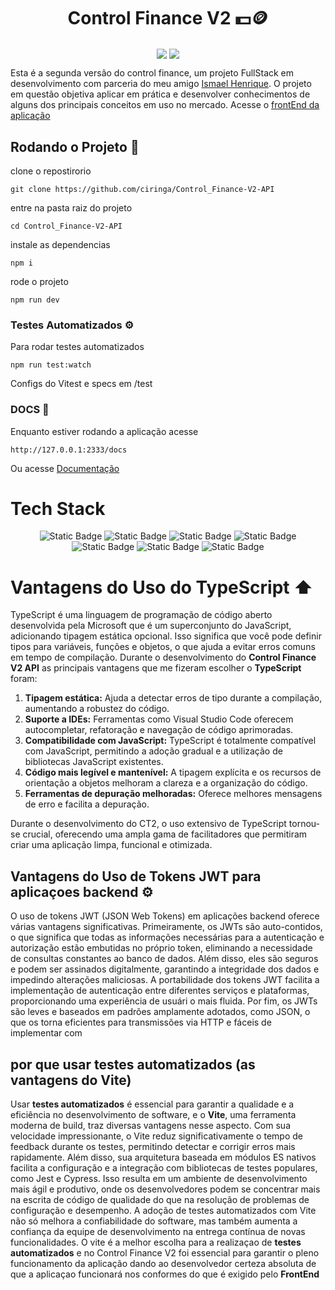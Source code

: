 <h1 align="center">Control Finance V2 💵🪙</h1>
<p align="center">
<img align="center" src = "https://img.shields.io/badge/NPM-10.5.2-gray?style=flat&labelColor=green">
<img align="center" src = "https://img.shields.io/badge/TypeScript-5.4.5-gray?style=flat&labelColor=blue" >
</p>

Esta é a segunda versão do control finance, um projeto FullStack em desenvolvimento com parceria do meu amigo <a href="https://github.com/ismael-henrique-dev">Ismael Henrique</a>. O projeto em questão objetiva aplicar em prática e desenvolver conhecimentos de alguns dos principais conceitos em uso no mercado. Acesse o <a href="https://github.com/ismael-henrique-dev/Control-Finance-v2">frontEnd da aplicação</a>



## Rodando o Projeto 🚀

clone o repostirorio 
```
git clone https://github.com/ciringa/Control_Finance-V2-API
```
entre na pasta raiz do projeto 
```
cd Control_Finance-V2-API
```
instale as dependencias 
```
npm i
```
rode o projeto 
```
npm run dev
```

### Testes Automatizados ⚙️

Para rodar testes automatizados 
```
npm run test:watch
```
Configs do Vitest e specs em /test

### DOCS 📰
Enquanto estiver rodando a aplicação acesse
```
http://127.0.0.1:2333/docs
```
Ou acesse <a href="https://control-finance-v2-api-1.onrender.com/docs">Documentação</a>

# Tech Stack 
<div align="center">
<img alt="Static Badge" src="https://img.shields.io/badge/dotenv-16.4.5-blue?style=flat-square&logoColor=blue">
<img alt="Static Badge" src="https://img.shields.io/badge/fastify-4.28.1-black?style=flat-square&logoColor=blue">
<img alt="Static Badge" src="https://img.shields.io/badge/prisma-5.16.1-blue?style=flat-square&logoColor=blue">
<img alt="Static Badge" src="https://img.shields.io/badge/typescript-5.5.3-blue?style=flat-square&logoColorr=blue">
<img alt="Static Badge" src="https://img.shields.io/badge/vitest-1.6.0-orange?style=flat-square&logoColorr=blue">
<img alt="Static Badge" src="https://img.shields.io/badge/zod-3.23.8-red?style=flat-square&logoColor=blue">
<img alt="Static Badge" src="https://img.shields.io/badge/faker-8.4.1-green?style=flat-square&logoColor=blue">
</div>




# Vantagens do Uso do TypeScript ⬆️
TypeScript é uma linguagem de programação de código aberto desenvolvida pela Microsoft que é um superconjunto do JavaScript, adicionando tipagem estática opcional. Isso significa que você pode definir tipos para variáveis, funções e objetos, o que ajuda a evitar erros comuns em tempo de compilação. Durante o desenvolvimento do **Control Finance V2 API** as principais vantagens que me fizeram escolher o **TypeScript** foram: 
1. **Tipagem estática:** Ajuda a detectar erros de tipo durante a compilação, aumentando a robustez do código.
2. **Suporte a IDEs:** Ferramentas como Visual Studio Code oferecem autocompletar, refatoração e navegação de código aprimoradas.
3. **Compatibilidade com JavaScript:** TypeScript é totalmente compatível com JavaScript, permitindo a adoção gradual e a utilização de bibliotecas JavaScript existentes.
4. **Código mais legível e mantenível:** A tipagem explícita e os recursos de orientação a objetos melhoram a clareza e a organização do código.
5. **Ferramentas de depuração melhoradas:** Oferece melhores mensagens de erro e facilita a depuração.

Durante o desenvolvimento do CT2, o uso extensivo de TypeScript tornou-se crucial, oferecendo uma ampla gama de facilitadores que permitiram criar uma aplicação limpa, funcional e otimizada.

## Vantagens do Uso de Tokens JWT para aplicaçoes backend ⚙️

O uso de tokens JWT (JSON Web Tokens) em aplicações backend oferece várias vantagens significativas. Primeiramente, os JWTs são auto-contidos, o que significa que todas as informações necessárias para a autenticação e autorização estão embutidas no próprio token, eliminando a necessidade de consultas constantes ao banco de dados. Além disso, eles são seguros e podem ser assinados digitalmente, garantindo a integridade dos dados e impedindo alterações maliciosas. A portabilidade dos tokens JWT facilita a implementação de autenticação entre diferentes serviços e plataformas, proporcionando uma experiência de usuári o mais fluida. Por fim, os JWTs são leves e baseados em padrões amplamente adotados, como JSON, o que os torna eficientes para transmissões via HTTP e fáceis de implementar com

## por que usar testes automatizados (as vantagens do Vite)
Usar <strong>testes automatizados</strong> é essencial para garantir a qualidade e a eficiência no desenvolvimento de software, e o <strong>Vite</strong>, uma ferramenta moderna de build, traz diversas vantagens nesse aspecto. Com sua velocidade impressionante, o Vite reduz significativamente o tempo de feedback durante os testes, permitindo detectar e corrigir erros mais rapidamente. Além disso, sua arquitetura baseada em módulos ES nativos facilita a configuração e a integração com bibliotecas de testes populares, como Jest e Cypress. Isso resulta em um ambiente de desenvolvimento mais ágil e produtivo, onde os desenvolvedores podem se concentrar mais na escrita de código de qualidade do que na resolução de problemas de configuração e desempenho. A adoção de testes automatizados com Vite não só melhora a confiabilidade do software, mas também aumenta a confiança da equipe de desenvolvimento na entrega contínua de novas funcionalidades. 
O vite é a melhor escolha para a realizaçao de <strong>testes automatizados</strong> e no Control Finance V2 foi essencial para garantir o pleno funcionamento da aplicação dando ao desenvolvedor certeza absoluta de que a aplicaçao funcionará nos conformes do que é exigido pelo <strong>FrontEnd</strong> 